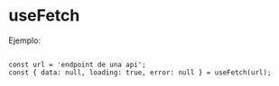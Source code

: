 # useFetch

Ejemplo:
```

const url = 'endpoint de una api';
const { data: null, loading: true, error: null } = useFetch(url);

```